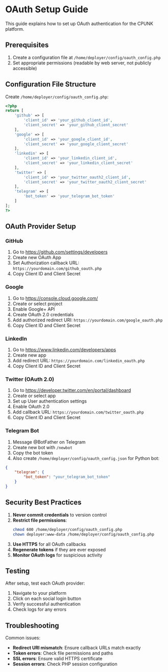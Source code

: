 # OAuth Setup Guide

This guide explains how to set up OAuth authentication for the CPUNK platform.

## Prerequisites

1. Create a configuration file at `/home/deployer/config/oauth_config.php`
2. Set appropriate permissions (readable by web server, not publicly accessible)

## Configuration File Structure

Create `/home/deployer/config/oauth_config.php`:

```php
<?php
return [
    'github' => [
        'client_id' => 'your_github_client_id',
        'client_secret' => 'your_github_client_secret'
    ],
    'google' => [
        'client_id' => 'your_google_client_id',
        'client_secret' => 'your_google_client_secret'
    ],
    'linkedin' => [
        'client_id' => 'your_linkedin_client_id',
        'client_secret' => 'your_linkedin_client_secret'
    ],
    'twitter' => [
        'client_id' => 'your_twitter_oauth2_client_id',
        'client_secret' => 'your_twitter_oauth2_client_secret'
    ],
    'telegram' => [
        'bot_token' => 'your_telegram_bot_token'
    ]
];
?>
```

## OAuth Provider Setup

### GitHub
1. Go to https://github.com/settings/developers
2. Create new OAuth App
3. Set Authorization callback URL: `https://yourdomain.com/github_oauth.php`
4. Copy Client ID and Client Secret

### Google
1. Go to https://console.cloud.google.com/
2. Create or select project
3. Enable Google+ API
4. Create OAuth 2.0 credentials
5. Add authorized redirect URI: `https://yourdomain.com/google_oauth.php`
6. Copy Client ID and Client Secret

### LinkedIn
1. Go to https://www.linkedin.com/developers/apps
2. Create new app
3. Add redirect URL: `https://yourdomain.com/linkedin_oauth.php`
4. Copy Client ID and Client Secret

### Twitter (OAuth 2.0)
1. Go to https://developer.twitter.com/en/portal/dashboard
2. Create or select app
3. Set up User authentication settings
4. Enable OAuth 2.0
5. Add callback URL: `https://yourdomain.com/twitter_oauth.php`
6. Copy Client ID and Client Secret

### Telegram Bot
1. Message @BotFather on Telegram
2. Create new bot with `/newbot`
3. Copy the bot token
4. Also create `/home/deployer/config/oauth_config.json` for Python bot:
```json
{
    "telegram": {
        "bot_token": "your_telegram_bot_token"
    }
}
```

## Security Best Practices

1. **Never commit credentials** to version control
2. **Restrict file permissions**: 
   ```bash
   chmod 600 /home/deployer/config/oauth_config.php
   chown deployer:www-data /home/deployer/config/oauth_config.php
   ```
3. **Use HTTPS** for all OAuth callbacks
4. **Regenerate tokens** if they are ever exposed
5. **Monitor OAuth logs** for suspicious activity

## Testing

After setup, test each OAuth provider:
1. Navigate to your platform
2. Click on each social login button
3. Verify successful authentication
4. Check logs for any errors

## Troubleshooting

Common issues:
- **Redirect URI mismatch**: Ensure callback URLs match exactly
- **Token errors**: Check file permissions and paths
- **SSL errors**: Ensure valid HTTPS certificate
- **Session errors**: Check PHP session configuration